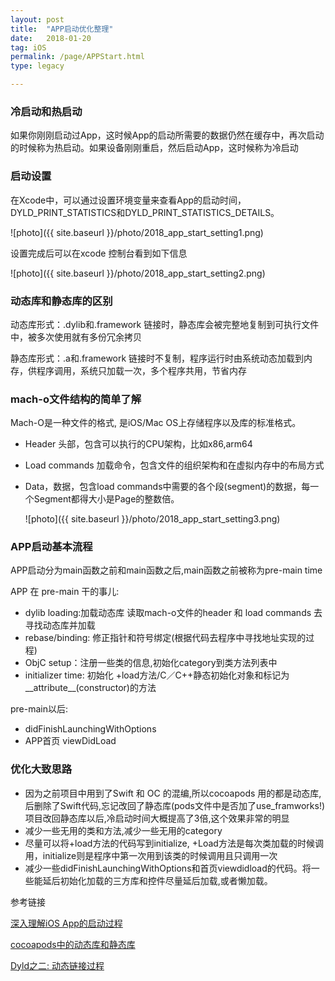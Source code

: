 ```yaml
---
layout: post
title:  "APP启动优化整理"
date:   2018-01-20
tag: iOS
permalink: /page/APPStart.html
type: legacy

---
```



### 冷启动和热启动 

  如果你刚刚启动过App，这时候App的启动所需要的数据仍然在缓存中，再次启动的时候称为热启动。如果设备刚刚重启，然后启动App，这时候称为冷启动
  
### 启动设置
  
  在Xcode中，可以通过设置环境变量来查看App的启动时间，DYLD_PRINT_STATISTICS和DYLD_PRINT_STATISTICS_DETAILS。
  
  ![photo]({{ site.baseurl }}/photo/2018_app_start_setting1.png)
  
  设置完成后可以在xcode 控制台看到如下信息
  
  ![photo]({{ site.baseurl }}/photo/2018_app_start_setting2.png)
  
### 动态库和静态库的区别
  
  动态库形式：.dylib和.framework 链接时，静态库会被完整地复制到可执行文件中，被多次使用就有多份冗余拷贝
  
  静态库形式：.a和.framework 链接时不复制，程序运行时由系统动态加载到内存，供程序调用，系统只加载一次，多个程序共用，节省内存
  
### mach-o文件结构的简单了解

   Mach-O是一种文件的格式, 是iOS/Mac OS上存储程序以及库的标准格式。
   
- Header 头部，包含可以执行的CPU架构，比如x86,arm64
- Load commands 加载命令，包含文件的组织架构和在虚拟内存中的布局方式
- Data，数据，包含load commands中需要的各个段(segment)的数据，每一个Segment都得大小是Page的整数倍。


  ![photo]({{ site.baseurl }}/photo/2018_app_start_setting3.png)
 
 
### APP启动基本流程

  APP启动分为main函数之前和main函数之后,main函数之前被称为pre-main time
   
  APP 在 pre-main 干的事儿:
   
-   dylib loading:加载动态库 读取mach-o文件的header 和 load commands 去寻找动态库并加载
-   rebase/binding: 修正指针和符号绑定(根据代码去程序中寻找地址实现的过程)
-   ObjC setup：注册一些类的信息,初始化category到类方法列表中
-   initializer time: 初始化 +load方法/C／C++静态初始化对象和标记为__attribute__(constructor)的方法


  pre-main以后:
  
- didFinishLaunchingWithOptions
- APP首页 viewDidLoad


### 优化大致思路

- 因为之前项目中用到了Swift 和 OC 的混编,所以cocoapods 用的都是动态库, 后删除了Swift代码,忘记改回了静态库(pods文件中是否加了use_framworks!)
  项目改回静态库以后,冷启动时间大概提高了3倍,这个效果非常的明显
- 减少一些无用的类和方法,减少一些无用的category
- 尽量可以将+load方法的代码写到initialize, +Load方法是每次类加载的时候调用，initialize则是程序中第一次用到该类的时候调用且只调用一次
- 减少一些didFinishLaunchingWithOptions和首页viewdidload的代码。将一些能延后初始化加载的三方库和控件尽量延后加载,或者懒加载。
 
 
 
 参考链接

 [深入理解iOS App的启动过程](https://blog.csdn.net/Hello_Hwc/article/details/78317863)

 [cocoapods中的动态库和静态库](https://www.jianshu.com/p/3d0ae289dee0)
 
 [Dyld之二: 动态链接过程](https://blog.cnbluebox.com/blog/2017/10/12/dyld2/)